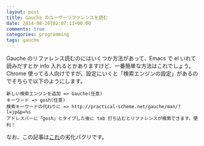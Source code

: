 ```yaml
---
layout: post
title: Gauche のユーザーリファレンスを読む
date: 2014-08-20T02:07:11+00:00
comments: true
categories: programming
tags: gauche
---
```


Gauche のリファレンス読むのにはいくつか方法があって、Emacs で el いれて読みだすとか info 入れるとかありますけど、一番簡単な方法はこれでしょう。
Chrome 使ってる人向けですが、設定にいくと「検索エンジンの設定」があるのでそちらで以下のようにします。

    新しい検索エンジンを追加 => Gauche(任意)
    キーワード => gosh(任意)
    検索キーワードの代わりに => http://practical-scheme.net/gauche/man/?l=jp&p=%s
    アドレスバーに「gosh」とタイプした後に tab 打ち込むとリファレンスが検索できます。便利！

なお、この記事は<a href="http://ayato.hateblo.jp/entry/20130509/1368124378" target="_blank">これ</a>の劣化パクリです。
